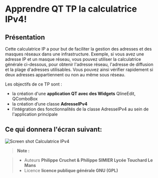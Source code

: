 ﻿Apprendre QT TP la calculatrice IPv4!
================
Présentation
----
Cette calculatrice IP a pour but de faciliter la gestion des adresses et des masques réseaux dans une infrastructure. Exemple, si vous avez une adresse IP et un masque réseau, vous pouvez utiliser la calculatrice générale ci-dessous, pour obtenir l'adresse réseau, l'adresse de diffusion et la plage d'adresses utilisables. Vous pouvez ainsi vérifier rapidement si deux adresses appartiennent ou non au même sous réseau.

Les objectifs de ce TP sont :

 - la création d'une **application QT avec des  Widgets**   QlineEdit, QComboBox 
 - la création d’une classe **AdresseIPv4**
 - l’intégration des fonctionnalités de la classe AdresseIPv4 au sein de l'application principale 

Ce qui donnera l'écran suivant:
----
![Screen shot Calculatrice IPv4](https://lh3.googleusercontent.com/-R3isaRD5hK4/WfCg7R8ksmI/AAAAAAAANCA/vnETBRslioMX6UEyIvKafVZ84--1EQHNACLcBGAs/s0/Capture.PNG "Capture.PNG")


> **Note :**

> - Auteurs **Philippe Cruchet & Philippe SIMIER Lycée Touchard Le Mans**
> - Licence  **licence publique générale GNU (GPL)**